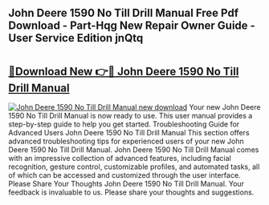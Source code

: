 ## John Deere 1590 No Till Drill Manual Free Pdf Download - Part-Hqg New Repair Owner Guide - User Service Edition jnQtq

# <h2><a href="http://bc93184.oget.top/?id=John+Deere+1590+No+Till+Drill+Manual">🔗Download New 👉🔴 John Deere 1590 No Till Drill Manual</a></h2>

[![John Deere 1590 No Till Drill Manual new download](https://i.imgur.com/5g1atiW.png)](http://bc93184.oget.top/?id=John+Deere+1590+No+Till+Drill+Manual)
Your new John Deere 1590 No Till Drill Manual is now ready to use. This user manual provides a step-by-step guide to help you get started. Troubleshooting Guide for Advanced Users John Deere 1590 No Till Drill Manual This section offers advanced troubleshooting tips for experienced users of your new John Deere 1590 No Till Drill Manual. John Deere 1590 No Till Drill Manual comes with an impressive collection of advanced features, including facial recognition, gesture control, customizable profiles, and automated tasks, all of which can be accessed and customized through the user interface. Please Share Your Thoughts John Deere 1590 No Till Drill Manual. Your feedback is invaluable to us. Please share your thoughts and suggestions.
